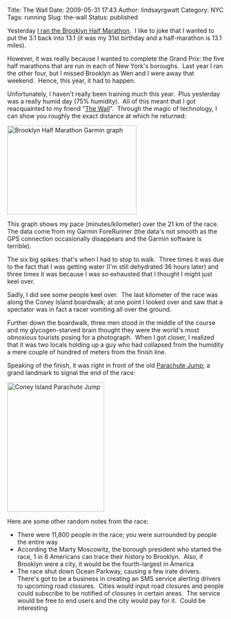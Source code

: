 Title: The Wall
Date: 2009-05-31 17:43
Author: lindsayrgwatt
Category: NYC
Tags: running
Slug: the-wall
Status: published

Yesterday [I ran the Brooklyn Half Marathon](http://web2.nyrrc.org/cgi-bin/htmlos.exe/28101.1.517300637800019146).  I like to joke that I wanted to put the 3.1 back into 13.1 (it was my 31st birthday and a half-marathon is 13.1 miles).

However, it was really because I wanted to complete the Grand Prix: the five half marathons that are run in each of New York's boroughs.  Last year I ran the other four, but I missed Brooklyn as Wen and I were away that weekend.  Hence, this year, it had to happen.

Unfortunately, I haven't really been training much this year.  Plus yesterday was a really humid day (75% humidity).  All of this meant that I got reacquainted to my friend "[The Wall](http://en.wikipedia.org/wiki/Hit_the_wall)".  Through the magic of technology, I can show you roughly the exact distance at which he returned:

<img src="{static}/images/2009/05/picture-1-300x206.png" title="Brooklyn Half Marathon Garmin graph" class="aligncenter size-medium " width="300" height="206" alt="Brooklyn Half Marathon Garmin graph" />

This graph shows my pace (minutes/kilometer) over the 21 km of the race.  The data come from my Garmin ForeRunner (the data's not smooth as the GPS connection occasionally disappears and the Garmin software is terrible).

The six big spikes: that's when I had to stop to walk.  Three times it was due to the fact that I was getting water (I'm still dehydrated 36 hours later) and three times it was because I was so exhausted that I thought I might just keel over.

Sadly, I did see some people keel over.  The last kilometer of the race was along the Coney Island boardwalk; at one point I looked over and saw that a spectator was in fact a racer vomiting all over the ground.

Further down the boardwalk, three men stood in the middle of the course and my glycogen-starved brain thought they were the world's most obnoxious tourists posing for a photograph.  When I got closer, I realized that it was two locals holding up a guy who had collapsed from the humidity a mere couple of hundred of meters from the finish line.

Speaking of the finish, it was right in front of the old [Parachute Jump](http://en.wikipedia.org/wiki/Parachute_Jump); a grand landmark to signal the end of the race:

<img src="{static}/images/2009/05/img_0209-225x300.jpg" title="Coney Island Parachute Jump" class="aligncenter size-medium " width="225" height="300" alt="Coney Island Parachute Jump" />

Here are some other random notes from the race:

- There were 11,800 people in the race; you were surrounded by people the entire way
- According the Marty Moscowitz, the borough president who started the race, 1 in 8 Americans can trace their history to Brooklyn.  Also, if Brooklyn were a city, it would be the fourth-largest in America
- The race shut down Ocean Parkway, causing a few irate drivers.  There's got to be a business in creating an SMS service alerting drivers to upcoming road closures.  Cities would input road closures and people could subscribe to be notified of closures in certain areas.  The service would be free to end users and the city would pay for it.  Could be interesting
